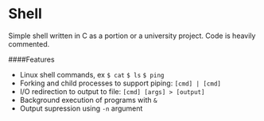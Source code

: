 # Shell

Simple shell written in C as a portion or a university project. Code is heavily commented.

####Features
+ Linux shell commands, ex  `$ cat` `$ ls` `$ ping`
+ Forking and child processes to support piping: `[cmd] | [cmd]`
+ I/O redirection to output to file: `[cmd] [args] > [output]`
+ Background execution of programs with `&`
+ Output supression using `-n` argument
